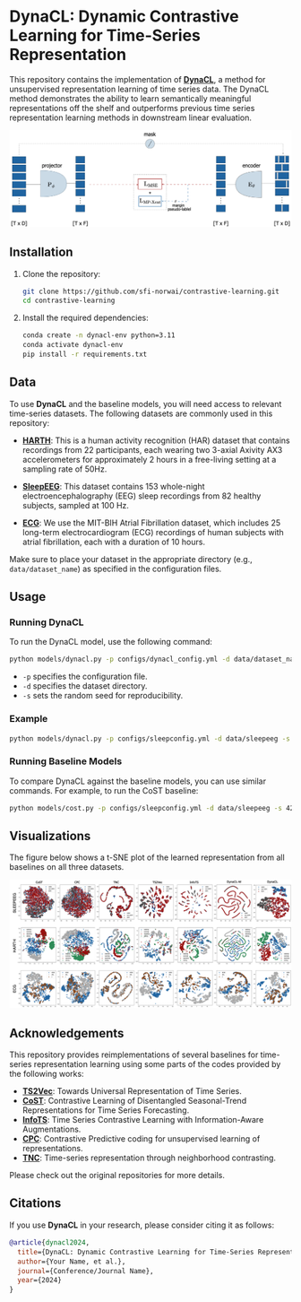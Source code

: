 # DynaCL: Dynamic Contrastive Learning for Time-Series Representation

This repository contains the implementation of [**DynaCL**](https://arxiv.com), a method for unsupervised representation learning of time series data. The DynaCL method demonstrates the ability to learn semantically meaningful representations off the shelf and outperforms previous time series representation learning methods in downstream linear evaluation.

![DynaCL Framework](./images/dynacl.png?raw=true "Title")


## Installation

1. Clone the repository:
    ```bash
    git clone https://github.com/sfi-norwai/contrastive-learning.git
    cd contrastive-learning
    ```

2. Install the required dependencies:
    ```bash
    conda create -n dynacl-env python=3.11
    conda activate dynacl-env
    pip install -r requirements.txt
    ```

## Data


To use **DynaCL** and the baseline models, you will need access to relevant time-series datasets. The following datasets are commonly used in this repository:

- [**HARTH**](https://archive.ics.uci.edu/dataset/779/harth): This is a human activity recognition (HAR) dataset that contains recordings from 22 participants, each wearing two 3-axial Axivity AX3 accelerometers for approximately 2 hours in a free-living setting at a sampling rate of 50Hz.

- [**SleepEEG**](https://www.physionet.org/content/sleep-edfx/1.0.0/): This dataset contains 153 whole-night electroencephalography (EEG) sleep recordings from 82 healthy subjects, sampled at 100 Hz.

- [**ECG**](https://physionet.org/content/afdb/1.0.0/): We use the MIT-BIH Atrial Fibrillation dataset, which includes 25 long-term electrocardiogram (ECG) recordings of human subjects with atrial fibrillation, each with a duration of 10 hours.

Make sure to place your dataset in the appropriate directory (e.g., `data/dataset_name`) as specified in the configuration files.


## Usage

### Running DynaCL

To run the DynaCL model, use the following command:

```bash
python models/dynacl.py -p configs/dynacl_config.yml -d data/dataset_name -s seed
```

- `-p` specifies the configuration file.
- `-d` specifies the dataset directory.
- `-s` sets the random seed for reproducibility.

### Example
```bash
python models/dynacl.py -p configs/sleepconfig.yml -d data/sleepeeg -s 42
```

### Running Baseline Models
To compare DynaCL against the baseline models, you can use similar commands. For example, to run the CoST baseline:

```bash
python models/cost.py -p configs/sleepconfig.yml -d data/sleepeeg -s 42
```
## Visualizations

The figure below shows a t-SNE plot of the learned representation from all baselines on all three datasets.

![t-SNE Visualization](./images/tsne.png?raw=true "Title")



## Acknowledgements

This repository provides reimplementations of several baselines for time-series representation learning using some parts of the codes provided by the following  works:

- [**TS2Vec**](https://github.com/zhihanyue/ts2vec): Towards Universal Representation of Time Series.
- [**CoST**](https://github.com/salesforce/CoST): Contrastive Learning of Disentangled Seasonal-Trend Representations for Time Series Forecasting.
- [**InfoTS**](https://github.com/chengw07/InfoTS): Time Series Contrastive Learning with Information-Aware Augmentations.
- [**CPC**](https://github.com/davidtellez/contrastive-predictive-coding): Contrastive Predictive coding for unsupervised learning of representations.
- [**TNC**](https://github.com/sanatonek/TNC_representation_learning): Time-series representation through neighborhood contrasting.

Please check out the original repositories for more details.


## Citations

If you use **DynaCL** in your research, please consider citing it as follows:

```bibtex
@article{dynacl2024,
  title={DynaCL: Dynamic Contrastive Learning for Time-Series Representation},
  author={Your Name, et al.},
  journal={Conference/Journal Name},
  year={2024}
}

